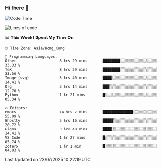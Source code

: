 ### Hi there 👋

<!--
**nicehiro/nicehiro** is a ✨ _special_ ✨ repository because its `README.md` (this file) appears on your GitHub profile.

Here are some ideas to get you started:

- 🔭 I’m currently working on ...
- 🌱 I’m currently learning ...
- 👯 I’m looking to collaborate on ...
- 🤔 I’m looking for help with ...
- 💬 Ask me about ...
- 📫 How to reach me: ...
- 😄 Pronouns: ...
- ⚡ Fun fact: ...
-->

<!--START_SECTION:waka-->
![Code Time](http://img.shields.io/badge/Code%20Time-833%20hrs%2010%20mins-blue)

![Lines of code](https://img.shields.io/badge/From%20Hello%20World%20I%27ve%20Written-1.7%20million%20lines%20of%20code-blue)

📊 **This Week I Spent My Time On** 

```text
🕑︎ Time Zone: Asia/Hong_Kong

💬 Programming Languages: 
Other                    8 hrs 29 mins       ████████░░░░░░░░░░░░░░░░░   33.33 % 
TeX                      8 hrs 29 mins       ████████░░░░░░░░░░░░░░░░░   33.30 % 
Image (svg)              3 hrs 40 mins       ████░░░░░░░░░░░░░░░░░░░░░   14.41 % 
Org                      3 hrs 14 mins       ███░░░░░░░░░░░░░░░░░░░░░░   12.70 % 
Python                   1 hr 21 mins        █░░░░░░░░░░░░░░░░░░░░░░░░   05.34 % 

🔥 Editors: 
Emacs                    14 hrs 2 mins       ██████████████░░░░░░░░░░░   55.09 % 
Ghostty                  5 hrs 16 mins       █████░░░░░░░░░░░░░░░░░░░░   20.72 % 
Figma                    3 hrs 40 mins       ████░░░░░░░░░░░░░░░░░░░░░   14.41 % 
VS Code                  1 hr 27 mins        █░░░░░░░░░░░░░░░░░░░░░░░░   05.74 % 
Zotero                   1 hr 1 min          █░░░░░░░░░░░░░░░░░░░░░░░░   04.03 % 
```


 Last Updated on 23/07/2025 10:22:19 UTC
<!--END_SECTION:waka-->
